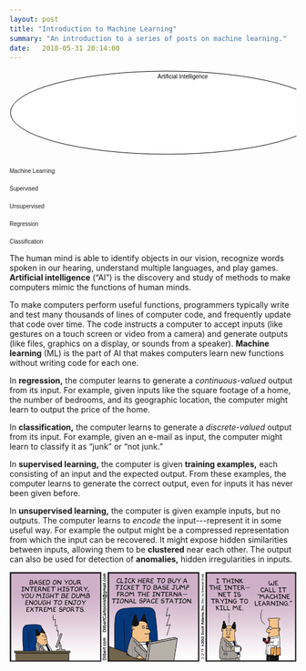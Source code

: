 ```yaml
---
layout: post
title: "Introduction to Machine Learning"
summary: "An introduction to a series of posts on machine learning."
date:   2018-05-31 20:14:00
---
```

<svg style="width: 555px; height: 150px; cursor: pointer;">
  <style>
    .label { font: 10px sans-serif; }
    .circle { fill: white; stroke: black; stroke-width: 1; }
    .highlighted { fill: yellow; }
  </style>
  <ellipse cx="276.5" cy="75" rx="275" ry="73" class="circle" id="ai-circle"> </ellipse>
  <text x="260" y="15" class="label" id="ai-label"> Artificial Intelligence </text>
  
  <ellipse cx="276.5" cy="75" rx="260" ry="58" class="circle" id="ml-circle"> </ellipse>
  <text x="260" y="30" class="label" id="ml-label"> Machine Learning </text>
  
  <ellipse cx="276.5" cy="47" rx="110" ry="14" class="circle" id="s-circle"> </ellipse>
  <text x="260" y="45" class="label" id="ml-label"> Supervised  </text>
  
  <ellipse cx="276.5" cy="97" rx="110" ry="14" class="circle" id="u-circle"> </ellipse>
  <text x="260" y="95" class="label" id="ml-label"> Unsupervised  </text>
  
  <ellipse cx="143" cy="75" rx="95" ry="29" class="circle" id="r-circle"></ellipse>
  <text x="128" y="60" class="label" id="r-label">Regression</text>
  
  <ellipse cx="411" cy="75" rx="95" ry="29" class="circle" id="c-circle"></ellipse>
  <text x="406" y="60" class="label" id="c-label">Classification</text>
</svg>

The human mind is able to identify objects in our vision, recognize words spoken in our hearing, understand
multiple languages, and play games. <span id="ai-description">**Artificial intelligence** (“AI”) is the discovery and study of methods to
make computers mimic the functions of human minds.</span>

To make computers perform useful functions, programmers typically write and test many thousands of lines of
computer code, and frequently update that code over time. The code instructs a computer to accept inputs (like
gestures on a touch screen or video from a camera) and generate outputs (like files, graphics on a display, or
sounds from a speaker). <span id='ml-description'>**Machine learning** (ML) is the part of AI that makes computers learn new functions
without writing code for each one.</span>

<span id='r-description'>In **regression,** the computer learns to generate a _continuous-valued_ output from its
input.</span> For example, given inputs like the square footage of a home, the number of bedrooms, and its
geographic location, the computer might learn to output the price of the home.

<span id='c-description'>In **classification,** the computer learns to generate a _discrete-valued_ output from
its input.</span> For example, given an e-mail as input, the computer might learn to classify it as “junk” or
“not junk.”

<span id='s-description'>In **supervised learning,** the computer is given
**training examples,** each consisting of an input and the expected
output.</span> From these examples, the computer learns to generate the correct
output, even for inputs it has never been given before.

<span id='u-description'>In **unsupervised learning,** the computer is given
example inputs, but no outputs. The computer learns to _encode_ the
input---represent it in some useful way.</span> For example the output might be
a compressed representation from which the input can be recovered. It might
expose hidden similarities between inputs, allowing them to be **clustered**
near each other. The output can also be used for detection of **anomalies,**
hidden irregularities in inputs.

[<img src="/images/dt130202.gif" />](http://dilbert.com/strip/2013-02-02)

<script type="text/javascript">
  var states = {};
  function interact(circle, description) {
    states[circle] = 'normal';
    $(circle).on('click', function () {
      if (states[circle] == 'normal') {
        states[circle] = 'highlighted';
      } else {
        states[circle] = 'normal';
      }
    })
    $(circle).on('mouseover', function () {
      $(description).attr('style', 'background-color: yellow;');
      $(circle).attr('style', "fill:yellow;stroke:black;stroke-width:1");
    });
    $(circle).on('mouseleave', function () {
      if (states[circle] == 'normal') {
        $(description).attr('style', 'background-color: white;');
        $(circle).attr('style', "fill:white;stroke:black;stroke-width:1");
      }
    });
    $(description).on('mouseover', function () {
      if (states[circle] == 'normal') {
        $(description).attr('style', 'background-color: yellow;');
        $(circle).attr('style', "fill:yellow;stroke:black;stroke-width:1");
      }
    });
    $(description).on('mouseleave', function () {
      if (states[circle] == 'normal') {
        $(description).attr('style', 'background-color: white;');
        $(circle).attr('style', "fill:white;stroke:black;stroke-width:1");
      }
    });
  }
  interact("#ai-circle", "#ai-description");
  interact('#ml-circle', '#ml-description');
  interact('#r-circle', '#r-description');
  interact('#c-circle', '#c-description');
  interact('#s-circle', '#s-description');
  interact('#u-circle', '#u-description');
</script>
